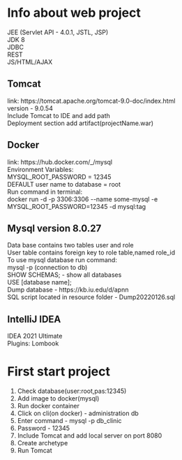 <h1>Info about web project</h1>

JEE (Servlet API - 4.0.1, JSTL, JSP)
<br>
JDK 8
<br>
JDBC
<br>
REST
<br>
JS/HTML/AJAX

<h2>Tomcat</h2>
link: https://tomcat.apache.org/tomcat-9.0-doc/index.html
<br>
version - 9.0.54
<br>
Include Tomcat to IDE and add path
<br>
Deployment section add artifact(projectName.war)

<h2>Docker</h2>
link: https://hub.docker.com/_/mysql
<br>
Environment Variables:
<br>
MYSQL_ROOT_PASSWORD = 12345
<br>
DEFAULT user name to database = root
<br>
Run command in terminal:
<br>
docker run -d -p 3306:3306 --name some-mysql -e MYSQL_ROOT_PASSWORD=12345 -d mysql:tag 

<h2>Mysql  version 8.0.27</h2>
Data base contains two tables user and role
<br>
User table contains foreign key to role table,named role_id
<br>
To use mysql database run command:
<br>
mysql -p (connection to db)
<br>
SHOW SCHEMAS; - show all databases
<br>
USE [database name];
<br>
Dump database - https://kb.iu.edu/d/apnn
<br>
SQL script located in resource folder - Dump20220126.sql

<h2>IntelliJ IDEA</h2>
IDEA 2021 Ultimate
<br>
Plugins: Lombook
<br>

<h1>First start project</h1>
<ol>
<li>Check database(user:root,pas:12345)</li>
<li>Add image to docker(mysql)</li>
<li>Run docker container</li>
<li>Click on cli(on docker) - administration db</li>
<li>Enter command - mysql -p db_clinic</li>
<li>Password - 12345</li>
<li>Include Tomcat and add local server on port 8080</li>
<li>Create archetype</li>
<li>Run Tomcat</li>
</ol>